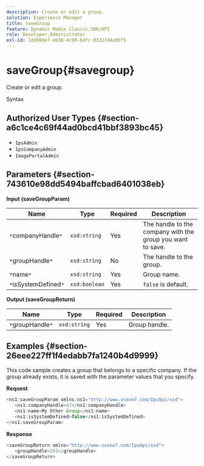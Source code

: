 ```yaml
---
description: Create or edit a group.
solution: Experience Manager
title: saveGroup
feature: Dynamic Media Classic,SDK/API
role: Developer,Administrator
exl-id: 1dd980e7-eb38-4c90-b4fc-83327d4a95f5
---
```

# saveGroup{#savegroup}

Create or edit a group.

 Syntax 

## Authorized User Types {#section-a6c1ce4c69f44ad0bcd41bbf3893bc45}

* `IpsAdmin` 
* `IpsCompanyAdmin` 
* `ImagePortalAdmin`

## Parameters {#section-743610e98dd5494baffcbad6401038eb}

**Input (saveGroupParam)** 

|  Name  | Type  | Required  | Description  |
|---|---|---|---|
|  `*`companyHandle`*`  | `xsd:string`  | Yes  | The handle to the company with the group you want to save.  |
|  `*`groupHandle`*`  | `xsd:string`  | No  | The handle to the group.  |
|  `*`name`*`  | `xsd:string`  | Yes  | Group name.  |
|  `*`isSystemDefined`*`  | `xsd:boolean`  | Yes  | `false` is default.  |

**Output (saveGroupReturn)** 

|  Name  | Type  | Required  | Description  |
|---|---|---|---|
|  `*`groupHandle`*`  | `xsd:string`  | Yes  | Group handle.  |

## Examples {#section-26eee227ff1f4edabb7fa1240b4d9999}

This code sample creates a group that belongs to a specific company. If the group already exists, it is saved with the parameter values that you specify.

**Request** 

```java
<ns1:saveGroupParam xmlns:ns1="http://www.scene7.com/IpsApi/xsd">
   <ns1:companyHandle>47</ns1:companyHandle>
   <ns1:name>My Other Group</ns1:name>
   <ns1:isSystemDefined>false</ns1:isSystemDefined>
</ns1:saveGroupParam>
```

**Response** 

```java
<saveGroupReturn xmlns="http://www.scene7.com/IpsApi/xsd">
   <groupHandle>281</groupHandle>
</saveGroupReturn>
```
